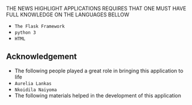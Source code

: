 THE NEWS HIGHLIGHT APPLICATIONS REQUIRES THAT ONE MUST HAVE FULL KNOWLEDGE ON THE LANGUAGES BELLOW
- ``` The Flask Framework ```
- ```python 3 ```
- ```HTML ```
## Acknowledgement
- The following people played a great role in bringing this application to life
- ```Aurelia Lankas```
-  ```Nkoidila Naiyoma ```
- The following materials helped in the development of this application
